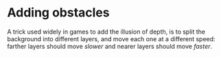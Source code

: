 # Adding obstacles

A trick used widely in games to add the illusion of depth, is to split the background into
different layers, and move each one at a different speed: farther layers should move *slower* and
nearer layers should move *faster*.

